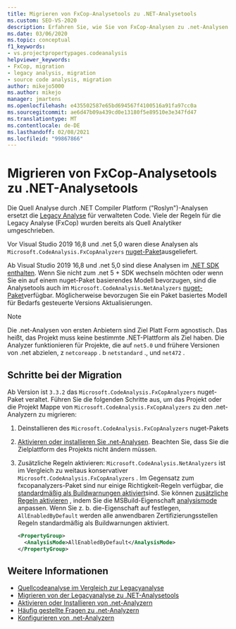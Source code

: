 ```yaml
---
title: Migrieren von FxCop-Analysetools zu .NET-Analysetools
ms.custom: SEO-VS-2020
description: Erfahren Sie, wie Sie von FxCop-Analysen zu .net-Analysen migrieren.
ms.date: 03/06/2020
ms.topic: conceptual
f1_keywords:
- vs.projectpropertypages.codeanalysis
helpviewer_keywords:
- FxCop, migration
- legacy analysis, migration
- source code analysis, migration
author: mikejo5000
ms.author: mikejo
manager: jmartens
ms.openlocfilehash: e435502587e65bd694567f4100516a91fa97cc0a
ms.sourcegitcommit: ae6d47b09a439cd0e13180f5e89510e3e347fd47
ms.translationtype: MT
ms.contentlocale: de-DE
ms.lasthandoff: 02/08/2021
ms.locfileid: "99867866"
---
```

# <a name="migrate-from-fxcop-analyzers-to-net-analyzers"></a>Migrieren von FxCop-Analysetools zu .NET-Analysetools

Die Quell Analyse durch .NET Compiler Platform ("Roslyn")-Analysen ersetzt die [Legacy Analyse](code-analysis-for-managed-code-overview.md) für verwalteten Code. Viele der Regeln für die Legacy Analyse (FxCop) wurden bereits als Quell Analytiker umgeschrieben.

Vor Visual Studio 2019 16,8 und .net 5,0 waren diese Analysen als `Microsoft.CodeAnalysis.FxCopAnalyzers` [nuget-Paket](https://www.nuget.org/packages/Microsoft.CodeAnalysis.FxCopAnalyzers)ausgeliefert.

Ab Visual Studio 2019 16,8 und .net 5,0 sind diese Analysen im [.NET SDK enthalten](/dotnet/fundamentals/code-analysis/overview). Wenn Sie nicht zum .net 5 + SDK wechseln möchten oder wenn Sie ein auf einem nuget-Paket basierendes Modell bevorzugen, sind die Analysetools auch im `Microsoft.CodeAnalysis.NetAnalyzers` [nuget-Paket](https://www.nuget.org/packages/Microsoft.CodeAnalysis.NetAnalyzers)verfügbar. Möglicherweise bevorzugen Sie ein Paket basiertes Modell für Bedarfs gesteuerte Versions Aktualisierungen.

> [!NOTE]
> Die .net-Analysen von ersten Anbietern sind Ziel Platt Form agnostisch. Das heißt, das Projekt muss keine bestimmte .NET-Plattform als Ziel haben. Die Analyzer funktionieren für Projekte, die auf `net5.0` und frühere Versionen von .net abzielen, z `netcoreapp` . b `netstandard` ., und `net472` .

## <a name="migration-steps"></a>Schritte bei der Migration

Ab Version ist `3.3.2` das `Microsoft.CodeAnalysis.FxCopAnalyzers` nuget-Paket veraltet. Führen Sie die folgenden Schritte aus, um das Projekt oder die Projekt Mappe von `Microsoft.CodeAnalysis.FxCopAnalyzers` zu den .net-Analyzern zu migrieren:

1. Deinstallieren des `Microsoft.CodeAnalysis.FxCopAnalyzers` nuget-Pakets

2. [Aktivieren oder installieren Sie .net-Analysen](install-net-analyzers.md). Beachten Sie, dass Sie die Zielplattform des Projekts nicht ändern müssen.

3. Zusätzliche Regeln aktivieren: `Microsoft.CodeAnalysis.NetAnalyzers` ist im Vergleich zu weitaus konservativer `Microsoft.CodeAnalysis.FxCopAnalyzers` . Im Gegensatz zum fxcopanalyzers-Paket sind nur einige Richtigkeit-Regeln verfügbar, die [standardmäßig als Buildwarnungen aktiviert](/dotnet/fundamentals/code-analysis/overview#enabled-rules)sind. Sie können [zusätzliche Regeln aktivieren](/dotnet/fundamentals/code-analysis/overview#enable-additional-rules) , indem Sie die MSBuild-Eigenschaft [analysismode](/dotnet/core/project-sdk/msbuild-props#analysismode) anpassen. Wenn Sie z. b. die-Eigenschaft auf festlegen, `AllEnabledByDefault` werden alle anwendbaren Zertifizierungsstellen Regeln standardmäßig als Buildwarnungen aktiviert.

   ```xml
   <PropertyGroup>
     <AnalysisMode>AllEnabledByDefault</AnalysisMode>
   </PropertyGroup>
   ```

## <a name="see-also"></a>Weitere Informationen

- [Quellcodeanalyse im Vergleich zur Legacyanalyse](net-analyzers-faq.md#whats-the-difference-between-legacy-fxcop-and-net-analyzers)
- [Migrieren von der Legacyanalyse zu .NET-Analysetools](migrate-from-legacy-analysis-to-net-analyzers.md)
- [Aktivieren oder Installieren von .net-Analyzern](install-net-analyzers.md)
- [Häufig gestellte Fragen zu .net-Analyzern](net-analyzers-faq.md)
- [Konfigurieren von .net-Analyzern](/dotnet/fundamentals/code-analysis/code-quality-rule-options)
